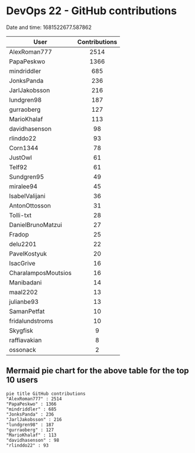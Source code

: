 # DevOps 22 - GitHub contributions

Date and time: 1681522677.587862

| User | Contributions |
| --- | :---: |
| AlexRoman777 | 2514 |
| PapaPeskwo | 1366 |
| mindriddler | 685 |
| JonksPanda | 236 |
| JarlJakobsson | 216 |
| lundgren98 | 187 |
| gurraoberg | 127 |
| MarioKhalaf | 113 |
| davidhasenson | 98 |
| rlinddo22 | 93 |
| Corn1344 | 78 |
| JustOwl | 61 |
| Telf92 | 61 |
| Sundgren95 | 49 |
| miralee94 | 45 |
| IsabelValijani | 36 |
| AntonOttosson | 31 |
| Tolli-txt | 28 |
| DanielBrunoMatzui | 27 |
| Fradop | 25 |
| delu2201 | 22 |
| PavelKostyuk | 20 |
| IsacGrive | 16 |
| CharalamposMoutsios | 16 |
| Manibadani | 14 |
| maal2202 | 13 |
| julianbe93 | 13 |
| SamanPetfat | 10 |
| fridalundstroms | 10 |
| Skygfisk | 9 |
| raffiavakian | 8 |
| ossonack | 2 |

## Mermaid pie chart for the above table for the top 10 users

```mermaid
pie title GitHub contributions
"AlexRoman777" : 2514
"PapaPeskwo" : 1366
"mindriddler" : 685
"JonksPanda" : 236
"JarlJakobsson" : 216
"lundgren98" : 187
"gurraoberg" : 127
"MarioKhalaf" : 113
"davidhasenson" : 98
"rlinddo22" : 93
```
